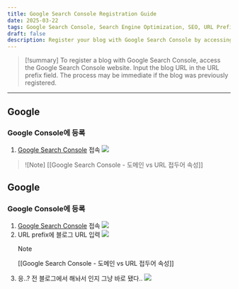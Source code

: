 ```yaml
---
title: Google Search Console Registration Guide
date: 2025-03-22
tags: Google Search Console, Search Engine Optimization, SEO, URL Prefix, Website Registration
draft: false
description: Register your blog with Google Search Console by accessing the console and entering your blog's URL prefix.
---
```


> [!summary]
> To register a blog with Google Search Console, access the Google Search Console website. Input the blog URL in the URL prefix field. The process may be immediate if the blog was previously registered.
> 

---


## Google

### Google Console에 등록

1. [Google Search Console](https://search.google.com/search-console/welcome?utm_source=about-page) 접속
   ![](https://i.imgur.com/2HtKzxz.png)

>![Note]
>[[Google Search Console - 도메인 vs URL 접두어 속성]]





## Google

### Google Console에 등록

1. [Google Search Console](https://search.google.com/search-console/welcome?utm_source=about-page) 접속
   ![](https://i.imgur.com/2HtKzxz.png)
2. URL prefix에 블로그 URL 입력
   ![](https://i.imgur.com/hrUkwuY.png)
   >[!note]
   > [[Google Search Console - 도메인 vs URL 접두어 속성]]
3. 응..? 전 블로그에서 해놔서 인지 그냥 바로 됐다..
   ![](https://i.imgur.com/4jlasHp.png)